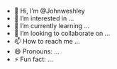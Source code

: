 - 👋 Hi, I’m @Johnweshley
- 👀 I’m interested in ...
- 🌱 I’m currently learning ...
- 💞️ I’m looking to collaborate on ...
- 📫 How to reach me ...
- 😄 Pronouns: ...
- ⚡ Fun fact: ...

<!---
Johnweshley/Johnweshley is a ✨ special ✨ repository because its `README.md` (this file) appears on your GitHub profile.
You can click the Preview link to take a look at your changes.
--->
